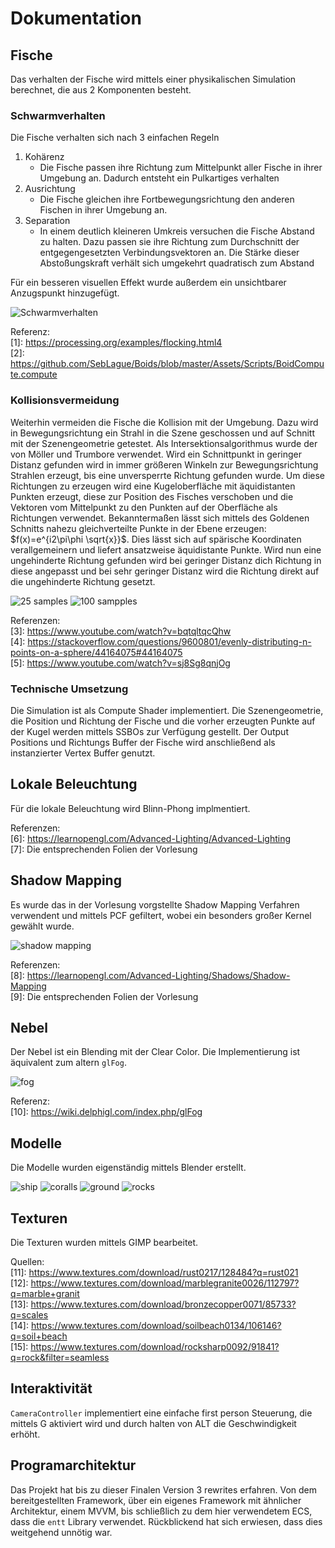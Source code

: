 # Dokumentation

## Fische

Das verhalten der Fische wird mittels einer physikalischen Simulation berechnet, die aus 2 Komponenten besteht.

### Schwarmverhalten

Die Fische verhalten sich nach 3 einfachen Regeln

1. Kohärenz
   - Die Fische passen ihre Richtung zum Mittelpunkt aller Fische in ihrer Umgebung an. Dadurch entsteht ein Pulkartiges verhalten
2. Ausrichtung
   - Die Fische gleichen ihre Fortbewegungsrichtung den anderen Fischen in ihrer Umgebung an.
3. Separation
   - In einem deutlich kleineren Umkreis versuchen die Fische Abstand zu halten. Dazu passen sie ihre Richtung zum Durchschnitt der entgegengesetzten Verbindungsvektoren an. Die Stärke dieser Abstoßungskraft verhält sich umgekehrt quadratisch zum Abstand

Für ein besseren visuellen Effekt wurde außerdem ein unsichtbarer Anzugspunkt hinzugefügt.

![](Screenshot%20from%202020-07-17%2015-16-10.png "Schwarmverhalten")

Referenz:  
[1]: <https://processing.org/examples/flocking.html4>  
[2]: <https://github.com/SebLague/Boids/blob/master/Assets/Scripts/BoidCompute.compute>  

### Kollisionsvermeidung

Weiterhin vermeiden die Fische die Kollision mit der Umgebung.
Dazu wird in Bewegungsrichtung ein Strahl in die Szene geschossen und auf Schnitt mit der Szenengeometrie getestet.
Als Intersektionsalgorithmus wurde der von Möller und Trumbore verwendet.
Wird ein Schnittpunkt in geringer Distanz gefunden wird in immer größeren Winkeln zur Bewegungsrichtung Strahlen erzeugt, bis eine unversperrte Richtung gefunden wurde.
Um diese Richtungen zu erzeugen wird eine Kugeloberfläche mit äquidistanten Punkten erzeugt, diese zur Position des Fisches verschoben und die Vektoren vom Mittelpunkt zu den Punkten auf der Oberfläche als Richtungen verwendet.
Bekanntermaßen lässt sich mittels des Goldenen Schnitts nahezu gleichverteilte Punkte in der Ebene erzeugen: $f(x)=e^{i2\pi\phi \sqrt{x}}$.
Dies lässt sich auf spärische Koordinaten verallgemeinern und liefert ansatzweise äquidistante Punkte.
Wird nun eine ungehinderte Richtung gefunden wird bei geringer Distanz dich Richtung in diese angepasst und bei sehr geringer Distanz wird die Richtung direkt auf die ungehinderte Richtung gesetzt.

![25 samples](samples_25.png "25 samples") 
![100 sampples](samples_100.png "100 samples")

Referenzen:  
[3]: <https://www.youtube.com/watch?v=bqtqltqcQhw>  
[4]: <https://stackoverflow.com/questions/9600801/evenly-distributing-n-points-on-a-sphere/44164075#44164075>  
[5]: <https://www.youtube.com/watch?v=sj8Sg8qnjOg>  

### Technische Umsetzung

Die Simulation ist als Compute Shader implementiert. Die Szenengeometrie, die Position und Richtung der Fische und die vorher erzeugten Punkte auf der Kugel werden mittels SSBOs zur Verfügung gestellt.
Der Output Positions und Richtungs Buffer der Fische wird anschließend als instanzierter Vertex Buffer genutzt.

## Lokale Beleuchtung

Für die lokale Beleuchtung wird Blinn-Phong implmentiert.  

Referenzen:  
[6]: <https://learnopengl.com/Advanced-Lighting/Advanced-Lighting>  
[7]: Die entsprechenden Folien der Vorlesung

## Shadow Mapping

Es wurde das in der Vorlesung vorgstellte Shadow Mapping Verfahren verwendent und mittels PCF gefiltert, wobei ein besonders großer Kernel gewählt wurde.

![shadow mapping](Screenshot%20from%202020-07-17%2015-16-55.png "Shadow Mapping")

Referenzen:  
[8]: <https://learnopengl.com/Advanced-Lighting/Shadows/Shadow-Mapping>  
[9]: Die entsprechenden Folien der Vorlesung  

## Nebel

Der Nebel ist ein Blending mit der Clear Color.
Die Implementierung ist äquivalent zum altern `glFog`.

![fog](Screenshot%20from%202020-07-17%2015-34-57.png "Nebel")

Referenz:  
[10]: <https://wiki.delphigl.com/index.php/glFog>

## Modelle

Die Modelle wurden eigenständig mittels Blender erstellt.

![ship](Screenshot%20from%202020-07-17%2015-14-53.png "Schiff")
![coralls](Screenshot%20from%202020-07-17%2015-32-17.png "Korallen")
![ground](Screenshot%20from%202020-07-17%2015-34-10.png "Boden")
![rocks](Screenshot%20from%202020-07-17%2015-32-47.png "Felsen")

## Texturen

Die Texturen wurden mittels GIMP bearbeitet.

Quellen:  
[11]: <https://www.textures.com/download/rust0217/128484?q=rust021>  
[12]: <https://www.textures.com/download/marblegranite0026/112797?q=marble+granit>  
[13]: <https://www.textures.com/download/bronzecopper0071/85733?q=scales>  
[14]: <https://www.textures.com/download/soilbeach0134/106146?q=soil+beach>  
[15]: <https://www.textures.com/download/rocksharp0092/91841?q=rock&filter=seamless>  


## Interaktivität

`CameraController` implementiert eine einfache first person Steuerung, die mittels G aktiviert wird und durch halten von ALT die Geschwindigkeit erhöht.

## Programarchitektur

Das Projekt hat bis zu dieser Finalen Version 3 rewrites erfahren. Von dem bereitgestellten Framework, über ein eigenes Framework mit ähnlicher Architektur, einem MVVM, bis schließlich zu dem hier verwendetem ECS, dass die `entt` Library verwendet.
Rückblickend hat sich erwiesen, dass dies weitgehend unnötig war.

